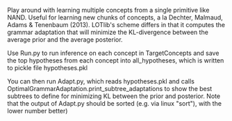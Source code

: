 
Play around with learning multiple concepts from a single primitive like NAND. Useful for learning new chunks of concepts, a la Dechter, Malmaud, Adams & Tenenbaum (2013). LOTlib's scheme differs in that it computes the grammar adaptation that will minimize the KL-divergence between the average prior and the average posterior. 

Use Run.py to run inference on each concept in TargetConcepts and save the top hypotheses from each concept into all_hypotheses, which is written to pickle file hypotheses.pkl

You can then run Adapt.py, which reads hypotheses.pkl and calls OptimalGrammarAdaptation.print_subtree_adaptations to show the best subtrees to define for minimizing KL between the prior and posterior. Note that the output of Adapt.py should be sorted (e.g. via linux "sort"), with the lower number better)
